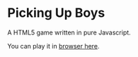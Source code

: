 # Picking Up Boys
A HTML5 game written in pure Javascript.

You can play it in [browser here](http://www.niallslater.com/games/catcher/index.html).
